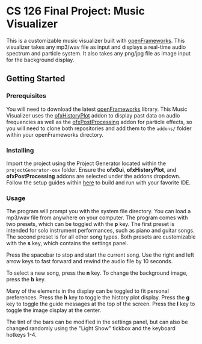 # CS 126 Final Project: Music Visualizer

This is a customizable music visualizer built with [openFrameworks](http://openframeworks.cc/). This visualizer takes any mp3/wav file as input and displays a real-time audio spectrum and particle system. It also takes any png/jpg file as image input for the background display.

## Getting Started

### Prerequisites

You will need to download the latest [openFrameworks](http://openframeworks.cc/download/) library. This Music Visualizer uses the [ofxHistoryPlot](https://github.com/armadillu/ofxHistoryPlot) addon to display past data on audio frequencies as well as the [ofxPostProcessing](https://github.com/neilmendoza/ofxPostProcessing) addon for particle effects, so you will need to clone both repositories and add them to the `addons/` folder within your openFrameworks directory.

### Installing

Import the project using the Project Generator located within the `projectGenerator-osx` folder. Ensure the **ofxGui**, **ofxHistoryPlot**, and **ofxPostProcessing** addons are selected under the addons dropdown. Follow the setup guides within [here](http://openframeworks.cc/download/) to build and run with your favorite IDE.

### Usage

The program will prompt you with the system file directory. You can load a mp3/wav file from anywhere on your computer. The program comes with two presets, which can be toggled with the **p** key. The first preset is intended for solo instrument performances, such as piano and guitar songs. The second preset is for all other song types. Both presets are customizable with the **s** key, which contains the settings panel.

Press the spacebar to stop and start the current song. Use the right and left arrow keys to fast forward and rewind the audio file by 10 seconds.

To select a new song, press the **n** key. To change the background image, press the **b** key.

Many of the elements in the display can be toggled to fit personal preferences. Press the **h** key to toggle the history plot display. Press the **g** key to toggle the guide messages at the top of the screen. Press the **l** key to toggle the image display at the center.

The tint of the bars can be modified in the settings panel, but can also be changed randomly using the "Light Show" tickbox and the keyboard hotkeys 1-4.
